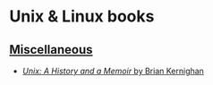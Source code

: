 # Unix & Linux books

## [Miscellaneous](./miscellaneous/)

* [*Unix: A History and a Memoir* by Brian Kernighan](./miscellaneous/UNIX-A-History-and-a-Memoir_RuLit_Me_616356.pdf)
